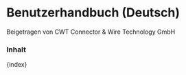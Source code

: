 <!-- add-breadcrumbs -->
# Benutzerhandbuch (Deutsch)
<span class="text-muted contributed-by">Beigetragen von CWT Connector & Wire Technology GmbH</span>

### Inhalt

{index}
